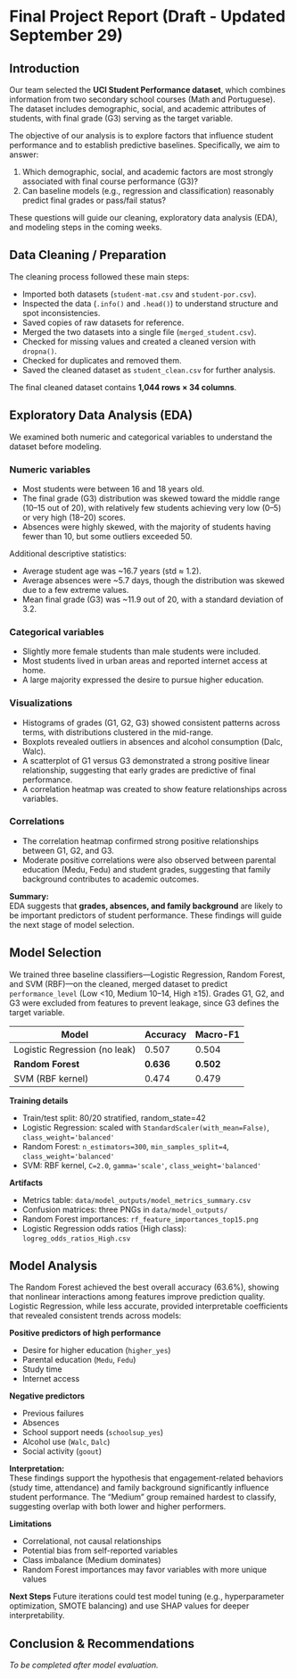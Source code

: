 # Final Project Report (Draft - Updated September 29)

## Introduction
Our team selected the **UCI Student Performance dataset**, which combines information from two secondary school courses (Math and Portuguese). The dataset includes demographic, social, and academic attributes of students, with final grade (G3) serving as the target variable.  

The objective of our analysis is to explore factors that influence student performance and to establish predictive baselines. Specifically, we aim to answer:  
1. Which demographic, social, and academic factors are most strongly associated with final course performance (G3)?  
2. Can baseline models (e.g., regression and classification) reasonably predict final grades or pass/fail status?  

These questions will guide our cleaning, exploratory data analysis (EDA), and modeling steps in the coming weeks.

## Data Cleaning / Preparation
The cleaning process followed these main steps:
- Imported both datasets (`student-mat.csv` and `student-por.csv`).
- Inspected the data (`.info()` and `.head()`) to understand structure and spot inconsistencies.
- Saved copies of raw datasets for reference.
- Merged the two datasets into a single file (`merged_student.csv`).
- Checked for missing values and created a cleaned version with `dropna()`.
- Checked for duplicates and removed them.
- Saved the cleaned dataset as `student_clean.csv` for further analysis.

The final cleaned dataset contains **1,044 rows × 34 columns**.

## Exploratory Data Analysis (EDA)
We examined both numeric and categorical variables to understand the dataset before modeling.

### Numeric variables
- Most students were between 16 and 18 years old.  
- The final grade (G3) distribution was skewed toward the middle range (10–15 out of 20), with relatively few students achieving very low (0–5) or very high (18–20) scores.  
- Absences were highly skewed, with the majority of students having fewer than 10, but some outliers exceeded 50.  

Additional descriptive statistics:  
- Average student age was ~16.7 years (std ≈ 1.2).  
- Average absences were ~5.7 days, though the distribution was skewed due to a few extreme values.  
- Mean final grade (G3) was ~11.9 out of 20, with a standard deviation of 3.2.  

### Categorical variables
- Slightly more female students than male students were included.  
- Most students lived in urban areas and reported internet access at home.  
- A large majority expressed the desire to pursue higher education.  

### Visualizations
- Histograms of grades (G1, G2, G3) showed consistent patterns across terms, with distributions clustered in the mid-range.  
- Boxplots revealed outliers in absences and alcohol consumption (Dalc, Walc).  
- A scatterplot of G1 versus G3 demonstrated a strong positive linear relationship, suggesting that early grades are predictive of final performance.  
- A correlation heatmap was created to show feature relationships across variables.  

### Correlations
- The correlation heatmap confirmed strong positive relationships between G1, G2, and G3.  
- Moderate positive correlations were also observed between parental education (Medu, Fedu) and student grades, suggesting that family background contributes to academic outcomes.  

**Summary:**  
EDA suggests that **grades, absences, and family background** are likely to be important predictors of student performance. These findings will guide the next stage of model selection.

## Model Selection

We trained three baseline classifiers—Logistic Regression, Random Forest, and SVM (RBF)—on the cleaned, merged dataset to predict `performance_level` (Low <10, Medium 10–14, High ≥15). Grades G1, G2, and G3 were excluded from features to prevent leakage, since G3 defines the target variable.

| Model | Accuracy | Macro-F1 |
|--------|-----------|-----------|
| Logistic Regression (no leak) | 0.507 | 0.504 |
| **Random Forest** | **0.636** | **0.502** |
| SVM (RBF kernel) | 0.474 | 0.479 |

**Training details**
- Train/test split: 80/20 stratified, random_state=42  
- Logistic Regression: scaled with `StandardScaler(with_mean=False)`, `class_weight='balanced'`  
- Random Forest: `n_estimators=300`, `min_samples_split=4`, `class_weight='balanced'`  
- SVM: RBF kernel, `C=2.0`, `gamma='scale'`, `class_weight='balanced'`

**Artifacts**
- Metrics table: `data/model_outputs/model_metrics_summary.csv`  
- Confusion matrices: three PNGs in `data/model_outputs/`  
- Random Forest importances: `rf_feature_importances_top15.png`  
- Logistic Regression odds ratios (High class): `logreg_odds_ratios_High.csv`

## Model Analysis

The Random Forest achieved the best overall accuracy (63.6%), showing that nonlinear interactions among features improve prediction quality. Logistic Regression, while less accurate, provided interpretable coefficients that revealed consistent trends across models:

**Positive predictors of high performance**
- Desire for higher education (`higher_yes`)
- Parental education (`Medu`, `Fedu`)
- Study time
- Internet access

**Negative predictors**
- Previous failures
- Absences
- School support needs (`schoolsup_yes`)
- Alcohol use (`Walc`, `Dalc`)
- Social activity (`goout`)

**Interpretation:**  
These findings support the hypothesis that engagement-related behaviors (study time, attendance) and family background significantly influence student performance. The “Medium” group remained hardest to classify, suggesting overlap with both lower and higher performers.

**Limitations**
- Correlational, not causal relationships  
- Potential bias from self-reported variables  
- Class imbalance (Medium dominates)  
- Random Forest importances may favor variables with more unique values

**Next Steps**
Future iterations could test model tuning (e.g., hyperparameter optimization, SMOTE balancing) and use SHAP values for deeper interpretability.


## Conclusion & Recommendations
*To be completed after model evaluation.*
